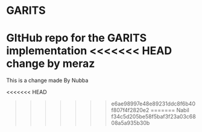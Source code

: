 # GARITS
GItHub repo for the GARITS implementation
<<<<<<< HEAD
change by meraz
=======

This is a change made By Nubba

<<<<<<< HEAD
>>>>>>> e6ae98997e48e89231ddc8f6b40f807f4f2820e2
=======
Nabil
>>>>>>> f34c5d205be58f5baf3f23a03c6808a5a935b30b
